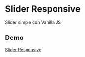 # Slider Responsive

Slider simple con Vanilla JS

## Demo


[Slider Responsive](https://65c27dd059e9e122b88e6168--precious-phoenix-9b2510.netlify.app/)
